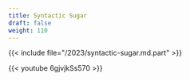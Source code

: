 ```yaml
---
title: Syntactic Sugar
draft: false
weight: 110
---
```


{{< include file="/2023/syntactic-sugar.md.part" >}}

{{< youtube 6gjvjkSs570 >}}

